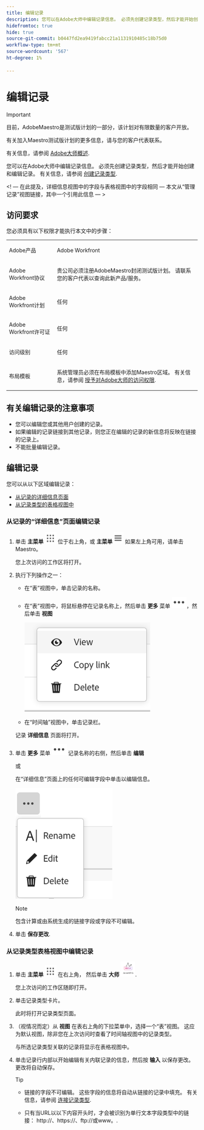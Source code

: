 ```yaml
---
title: 编辑记录
description: 您可以在Adobe大师中编辑记录信息。 必须先创建记录类型，然后才能开始创建和编辑记录。
hidefromtoc: true
hide: true
source-git-commit: b0447fd2ea9419fabcc21a1131910485c18b75d0
workflow-type: tm+mt
source-wordcount: '567'
ht-degree: 1%

---
```



<!--udpate the metadata with real information when making this avilable in TOC and in the left nav-->

# 编辑记录

>[!IMPORTANT]
>
>目前，AdobeMaestro是测试版计划的一部分，该计划对有限数量的客户开放。
>
>有关加入Maestro测试版计划的更多信息，请与您的客户代表联系。
>
>有关信息，请参阅 [Adobe大师概述](../maestro-overview.md).

您可以在Adobe大师中编辑记录信息。 必须先创建记录类型，然后才能开始创建和编辑记录。
有关信息，请参阅 [创建记录类型](../architecture-and-fields/create-record-types.md).

&lt;! — 在此提及，详细信息视图中的字段与表格视图中的字段相同 — 本文从“管理记录”视图链接，其中一个引用此信息 — >

## 访问要求

您必须具有以下权限才能执行本文中的步骤：

<table style="table-layout:auto">
 <col>
 <tbody>
<td>
   <p> Adobe产品</p> </td>
   <td>
   <p> Adobe Workfront</p> </td>
  </tr>  
 <td role="rowheader"><p>Adobe Workfront协议</p></td>
   <td>
<p>贵公司必须注册AdobeMaestro封闭测试版计划。 请联系您的客户代表以查询此新产品/服务。 </p>
   </td>
  </tr>
  <tr>
   <td role="rowheader"><p>Adobe Workfront计划</p></td>
   <td>
<p>任何</p>
   </td>
  </tr>
  <tr>
   <td role="rowheader"><p>Adobe Workfront许可证</p></td>
   <td>
   <p>任何</p> 
  </td>
  </tr>

<tr>
   <td role="rowheader">访问级别</td>
   <td> <p>任何</p>  
</td>
  </tr>
<tr>
   <td role="rowheader">布局模板</td>
   <td> <p>系统管理员必须在布局模板中添加Maestro区域。 有关信息，请参阅 <a href="../access/grant-access.md">授予对Adobe大师的访问权限</a>. </p>  
</td>
  </tr>
 </tbody>
</table>

<!--Maybe enable this at GA - but Maestro is not supposed to have Access controls in the Workfront Access Level: 
>[!NOTE]
>
>If you don't have access, ask your Workfront administrator if they set additional restrictions in your access level. For information on how a Workfront administrator can change your access level, see [Create or modify custom access levels](../administration-and-setup/add-users/configure-and-grant-access/create-modify-access-levels.md). -->

<!-- Notes to add for the table: for the "Workfront plans" row: the above is only for closed beta; when going to GA - activate the following plans:    
<p>Current plan: Prime and Ultimate</p>
<p>Legacy plan: Enterprise</p>-->

<!-- Notes for the table: for the "Workfront access" row: <p>For more information, see <a href="../../administration-and-setup/add-users/access-levels-and-object-permissions/wf-licenses.md" class="MCXref xref">Adobe Workfront licenses overview</a>.</p>-->

## 有关编辑记录的注意事项

* 您可以编辑您或其他用户创建的记录。 <!--will change with access levels-->
* 如果编辑的记录链接到其他记录，则您正在编辑的记录的新信息将反映在链接的记录上。
* 不能批量编辑记录。 <!--this will probably change-->


## 编辑记录

您可以从以下区域编辑记录：

* [从记录的详细信息页面](#edit-a-record-from-the-records-details-page)
* [从记录类型的表格视图中](#edit-a-record-from-the-record-type-table-view)

### 从记录的“详细信息”页面编辑记录

1. 单击 **主菜单** ![](assets/main-menu-workfront.png) 位于右上角，或 **主菜单** ![](assets/main-menu-shell.png) 如果左上角可用，请单击Maestro。

   您上次访问的工作区将打开。
1. 执行下列操作之一：

   * 在“表”视图中，单击记录的名称。
   * 在“表”视图中，将鼠标悬停在记录名称上，然后单击 **更多** 菜单 ![](assets/more-menu.png)，然后单击 **视图**

     ![](assets/contextual-menu-for-record-row.png)
   * 在“时间轴”视图中，单击记录栏。

   记录 **详细信息** 页面将打开。

1. 单击 **更多** 菜单 ![](assets/more-menu.png) 记录名称的右侧，然后单击 **编辑**

   或

   在“详细信息”页面上的任何可编辑字段中单击以编辑信息。

   ![](assets/more-menu-options-from-record-details-page.png) <!--ensure the options have not changed or been renamed-->

   >[!NOTE]
   >
   >    包含计算或由系统生成的链接字段或字段不可编辑。


1. 单击 **保存更改**. <!--logged a bug for this - this needs to be "Save"-->

### 从记录类型表格视图中编辑记录

1. 单击 **主菜单** ![](assets/main-menu-workfront.png) 在右上角， <!--or the **Main Menu** ![](assets/main-menu-shell.png) in the upper-left corner, if it is available,--> 然后单击 **大师** ![](assets/maestro-icon.png).

   您上次访问的工作区随即打开。
1. 单击记录类型卡片。

   此时将打开记录类型页面。
1. （视情况而定）从 **视图** 在表右上角的下拉菜单中，选择一个“表”视图。 这应为默认视图，除非您在上次访问时查看了时间轴视图中的记录类型。

   与所选记录类型关联的记录将显示在表格视图中。
1. 单击记录行内部以开始编辑有关内联记录的信息，然后按 **输入** 以保存更改。 更改将自动保存。

   >[!TIP]
   >
   >* 链接的字段不可编辑。 这些字段的信息将自动从链接的记录中填充。 有关信息，请参阅 [连接记录类型](../architecture-and-fields/connect-record-types.md).
   >
   >* 只有当URL以以下内容开头时，才会被识别为单行文本字段类型中的链接： http://、https://、ftp://或www。.



